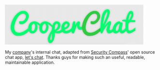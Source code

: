 ![CooperChat](cooperchat-logo.png)

My [company](http://coopersystem.com.br/)'s internal chat, adapted from [Security Compass](http://securitycompass.com/)' open source chat app, [let's chat](https://github.com/sdelements/lets-chat). Thanks guys for making such an useful, readable, maintainable application.
